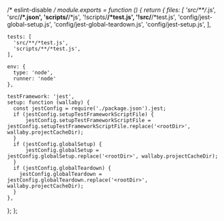 /* eslint-disable */
module.exports = function () {
  return {
    files: [
      'src/**/*.js',
      'src/**/*.json',
      'scripts/**/*js',
      '!scripts/**/*test.js',
      '!src/**/*test.js',
      'config/jest-global-setup.js',
      'config/jest-global-teardown.js',
      'config/jest-setup.js',
    ],

    tests: [
      'src/**/*test.js',
      'scripts/**/*test.js',
    ],

    env: {
      type: 'node',
      runner: 'node'
    },

    testFramework: 'jest',
    setup: function (wallaby) {
      const jestConfig = require('./package.json').jest;
      if (jestConfig.setupTestFrameworkScriptFile) {
          jestConfig.setupTestFrameworkScriptFile = jestConfig.setupTestFrameworkScriptFile.replace('<rootDir>', wallaby.projectCacheDir);
      }
      if (jestConfig.globalSetup) {
          jestConfig.globalSetup = jestConfig.globalSetup.replace('<rootDir>', wallaby.projectCacheDir);
      }
      if (jestConfig.globalTeardown) {
        jestConfig.globalTeardown = jestConfig.globalTeardown.replace('<rootDir>', wallaby.projectCacheDir);
      }
    },
  };
};
